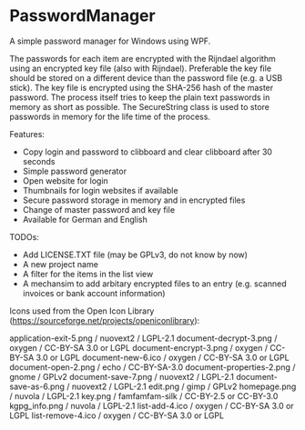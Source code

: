 # PasswordManager

A simple password manager for Windows using WPF.

The passwords for each item are encrypted with the Rijndael algorithm using an encrypted key file (also with Rijndael).
Preferable the key file should be stored on a different device than the password file (e.g. a USB stick).
The key file is encrypted using the SHA-256 hash of the master password.
The process itself tries to keep the plain text passwords in memory as short as possible. The SecureString class is used to store passwords in memory for the life time of the process.

Features:

- Copy login and password to clibboard and clear clibboard after 30 seconds
- Simple password generator
- Open website for login
- Thumbnails for login websites if available
- Secure password storage in memory and in encrypted files
- Change of master password and key file
- Available for German and English

TODOs:

- Add LICENSE.TXT file (may be GPLv3, do not know by now)
- A new project name
- A filter for the items in the list view
- A mechansim to add arbitary encrypted files to an entry (e.g. scanned invoices or bank account information)

Icons used from the Open Icon Library (https://sourceforge.net/projects/openiconlibrary):

application-exit-5.png / nuovext2 / LGPL-2.1
document-decrypt-3.png / oxygen / CC-BY-SA 3.0 or LGPL
document-encrypt-3.png / oxygen / CC-BY-SA 3.0 or LGPL
document-new-6.ico / oxygen / CC-BY-SA 3.0 or LGPL
document-open-2.png / echo / CC-BY-SA-3.0
document-properties-2.png / gnome / GPLv2
document-save-7.png / nuovext2 / LGPL-2.1
document-save-as-6.png / nuovext2 / LGPL-2.1
edit.png / gimp / GPLv2
homepage.png / nuvola / LGPL-2.1
key.png / famfamfam-silk / CC-BY-2.5 or CC-BY-3.0
kgpg_info.png / nuvola / LGPL-2.1
list-add-4.ico / oxygen / CC-BY-SA 3.0 or LGPL
list-remove-4.ico / oxygen / CC-BY-SA 3.0 or LGPL


